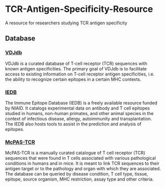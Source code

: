 # TCR-Antigen-Specificity-Resource
A resource for researchers studying TCR antigen specificity

## Database
### [VDJdb](https://vdjdb.cdr3.net/)
VDJdb is a curated database of T-cell receptor (TCR) sequences with known antigen specificities. The primary goal of VDJdb is to facilitate access to existing information on T-cell receptor antigen specificities, i.e. the ability to recognize certain epitopes in a certain MHC contexts.

### [IEDB](https://www.iedb.org/)
The Immune Epitope Database (IEDB) is a freely available resource funded by NIAID. It catalogs experimental data on antibody and T cell epitopes studied in humans, non-human primates, and other animal species in the context of infectious disease, allergy, autoimmunity and transplantation. The IEDB also hosts tools to assist in the prediction and analysis of epitopes.

### [McPAS-TCR](http://friedmanlab.weizmann.ac.il/McPAS-TCR/)
McPAS-TCR is a manually curated catalogue of T cell receptor (TCR) sequences that were found in T cells associated with various pathological conditions in humans and in mice. It is meant to link TCR sequences to their antigen target or to the pathology and organ with which they are associated.
The database can be queried by disease condition, T cell type, tissue, epitope, source organism, MHC restriction, assay type and other criteria.

